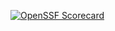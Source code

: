 [![OpenSSF Scorecard](https://api.securityscorecards.dev/projects/github.com/{LeonidasEDM}/{Passwords-GUI-Application}/badge)](https://securityscorecards.dev/viewer/?uri=github.com/{owner}/{repo})
